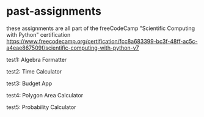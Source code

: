 # past-assignments

these assignments are all part of the freeCodeCamp "Scientific Computing with Python" certification
https://www.freecodecamp.org/certification/fcc8a683399-bc3f-48ff-ac5c-a4eae867509f/scientific-computing-with-python-v7

test1: Algebra Formatter

test2: Time Calculator

test3: Budget App

test4: Polygon Area Calculator

test5: Probability Calculator
